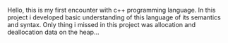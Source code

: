 Hello, this is my first encounter with c++ programming language. In this project i developed basic understanding of this language of its semantics and syntax. 
Only thing i missed in this project was allocation and deallocation data on the heap...
